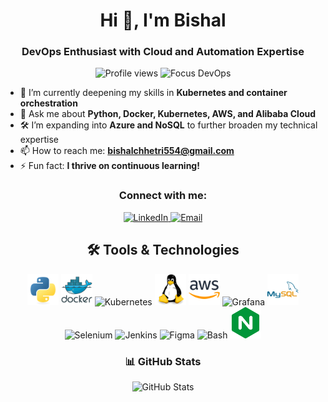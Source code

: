 <h1 align="center">Hi 👋, I'm Bishal</h1>
<h3 align="center">DevOps Enthusiast with Cloud and Automation Expertise</h3>

<p align="center">
  <img src="https://komarev.com/ghpvc/?username=bishal-dev&label=Profile%20views&color=0e75b6&style=flat" alt="Profile views" /> 
  <img src="https://img.shields.io/badge/focus-DevOps-blueviolet" alt="Focus DevOps" />
</p>

- 🌱 I’m currently deepening my skills in **Kubernetes and container orchestration**  
- 💬 Ask me about **Python, Docker, Kubernetes, AWS, and Alibaba Cloud**  
- 🛠️ I’m expanding into **Azure and NoSQL** to further broaden my technical expertise  
- 📫 How to reach me: **bishalchhetri554@gmail.com**  
- ⚡ Fun fact: **I thrive on continuous learning!**  

<h3 align="center">Connect with me:</h3>
<p align="center">
  <a href="https://www.linkedin.com/in/bishalchhetri/" target="_blank">
    <img src="https://img.shields.io/badge/LinkedIn-0077B5?style=for-the-badge&logo=linkedin&logoColor=white" alt="LinkedIn" />
  </a>
  <a href="mailto:bishalchhetri554@gmail.com">
    <img src="https://img.shields.io/badge/Email-D14836?style=for-the-badge&logo=gmail&logoColor=white" alt="Email" />
  </a>
</p>

<h2 align="center">🛠️ Tools & Technologies</h2>
<p align="center">
  <img src="https://raw.githubusercontent.com/devicons/devicon/master/icons/python/python-original.svg" alt="Python" width="50" height="50" />
  <img src="https://raw.githubusercontent.com/devicons/devicon/master/icons/docker/docker-original-wordmark.svg" alt="Docker" width="50" height="50" />
  <img src="https://www.vectorlogo.zone/logos/kubernetes/kubernetes-icon.svg" alt="Kubernetes" width="50" height="50" />
  <img src="https://raw.githubusercontent.com/devicons/devicon/master/icons/linux/linux-original.svg" alt="Linux" width="50" height="50" />
  <img src="https://raw.githubusercontent.com/devicons/devicon/master/icons/amazonwebservices/amazonwebservices-original-wordmark.svg" alt="AWS" width="50" height="50" />
  <img src="https://www.vectorlogo.zone/logos/grafana/grafana-icon.svg" alt="Grafana" width="50" height="50" />
  <img src="https://raw.githubusercontent.com/devicons/devicon/master/icons/mysql/mysql-original-wordmark.svg" alt="MySQL" width="50" height="50" />
  <img src="https://raw.githubusercontent.com/detain/svg-logos/780f25886640cef088af994181646db2f6b1a3f8/svg/selenium-logo.svg" alt="Selenium" width="50" height="50" />
  <img src="https://www.vectorlogo.zone/logos/jenkins/jenkins-icon.svg" alt="Jenkins" width="50" height="50" />
  <img src="https://www.vectorlogo.zone/logos/figma/figma-icon.svg" alt="Figma" width="50" height="50" />
  <img src="https://www.vectorlogo.zone/logos/gnu_bash/gnu_bash-icon.svg" alt="Bash" width="50" height="50" />
  <img src="https://raw.githubusercontent.com/devicons/devicon/master/icons/nginx/nginx-original.svg" alt="Nginx" width="50" height="50" />
</p>

<h3 align="center">📊 GitHub Stats</h3>
<p align="center">
  <img src="https://github-readme-stats.vercel.app/api?username=bishal-dev&show_icons=true&theme=radical" alt="GitHub Stats" />
</p>
